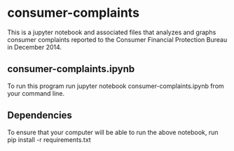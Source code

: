 # consumer-complaints
This is a jupyter notebook and associated files that analyzes and graphs consumer complaints reported to the Consumer Financial Protection Bureau in December 2014.
## consumer-complaints.ipynb
To run this program run jupyter notebook consumer-complaints.ipynb from your command line.

## Dependencies
To ensure that your computer will be able to run the above notebook, run pip install -r requirements.txt
